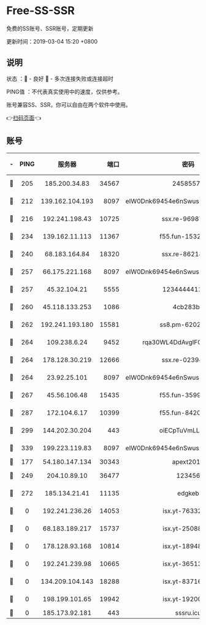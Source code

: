 # Free-SS-SSR

免费的SS账号、SSR账号，定期更新

更新时间：2019-03-04 15:20 +0800

## 说明

状态     ：🙂 - 良好 🙁 - 多次连接失败或连接超时

PING值   ：不代表真实使用中的速度，仅供参考。

账号兼容SS、SSR，你可以自由在两个软件中使用。

👉[扫码页面](https://liesauer.github.io/free-ss-ssr.github.io/)👈

## 账号

|-|PING|服务器|端口|密码|加密方式|区域|
|:----:|:----:|:-----:|-----:|:----:|:----:|:----:|
|🙂|205|185.200.34.83|34567|24585575|aes-256-cfb|US|
|🙂|212|139.162.104.193|8097|eIW0Dnk69454e6nSwuspv9DmS201tQ0D|aes-256-cfb|JP|
|🙂|216|192.241.198.43|10725|ssx.re-96987709|aes-256-cfb|US|
|🙂|234|139.162.11.113|11367|f55.fun-15323985|aes-256-cfb|SG|
|🙂|240|68.183.164.84|18320|ssx.re-86218823|aes-256-cfb|US|
|🙂|257|66.175.221.168|8097|eIW0Dnk69454e6nSwuspv9DmS201tQ0D|aes-256-cfb|US|
|🙂|257|45.32.104.21|5555|1234444411111|aes-256-cfb|SG|
|🙂|260|45.118.133.253|1086|4cb283b8|aes-256-cfb|SG|
|🙂|262|192.241.193.180|15581|ss8.pm-62020197|aes-256-cfb|US|
|🙂|264|109.238.6.24|9452|rqa30WL4DdAvgIFG6Fs3znzTa|aes-256-cfb|FR|
|🙂|264|178.128.30.219|12666|ssx.re-02394063|aes-256-cfb|SG|
|🙂|264|23.92.25.101|8097|eIW0Dnk69454e6nSwuspv9DmS201tQ0D|aes-256-cfb|US|
|🙂|267|45.56.106.48|15435|f55.fun-35993296|aes-256-cfb|US|
|🙂|287|172.104.6.17|10399|f55.fun-84200112|aes-256-cfb|US|
|🙂|299|144.202.30.204|443|oiECpTuVmLLxk4Ts|aes-256-cfb|US|
|🙂|339|199.223.119.83|8097|eIW0Dnk69454e6nSwuspv9DmS201tQ0D|aes-256-cfb|US|
|🙂|177|54.180.147.134|30343|apext2019|chacha20|KR|
|🙂|249|204.10.89.10|36477|123456|aes-256-cfb|US|
|🙂|272|185.134.21.41|11135|edgkeb|aes-256-cfb|GB|
|🙁|0|192.241.236.26|14053|isx.yt-76332311|aes-256-cfb|US|
|🙁|0|68.183.189.217|15737|isx.yt-25088836|aes-256-cfb|SG|
|🙁|0|178.128.93.168|10814|isx.yt-18948442|aes-256-cfb|SG|
|🙁|0|192.241.239.98|10665|isx.yt-36513640|aes-256-cfb|US|
|🙁|0|134.209.104.143|18288|isx.yt-83716463|aes-256-cfb|SG|
|🙁|0|198.199.101.65|19942|isx.yt-19200685|aes-256-cfb|US|
|🙁|0|185.173.92.181|443|sssru.icu|rc4-md5|RU|
